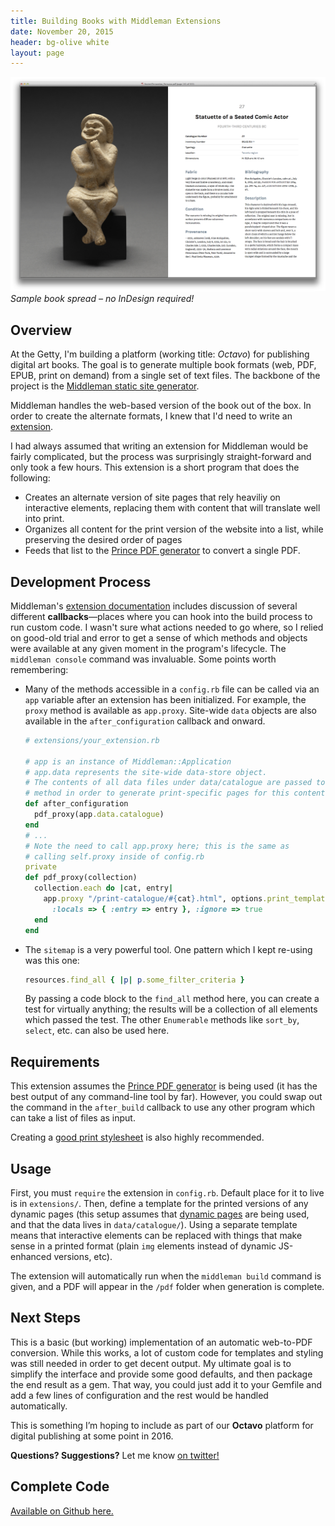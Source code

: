 ```yaml
---
title: Building Books with Middleman Extensions
date: November 20, 2015
header: bg-olive white
layout: page
---
```

![Sample book spread](/assets/images/terracottas-print.png)
_Sample book spread – no InDesign required!_

## Overview
At the Getty, I'm building a platform (working title: _Octavo_) for publishing
digital art books. The goal is to generate multiple book formats (web, PDF,
EPUB, print on demand) from a single set of text files. The backbone of the project
is the [Middleman static site generator](www.middlemanapp.com).

Middleman handles the web-based version of the book out of the box. In order to
create the alternate formats, I knew that I'd need to write an [extension][1].

I had always assumed that writing an extension for Middleman would be fairly
complicated, but the process was surprisingly straight-forward and only took a
few hours. This extension is a short program that does the following:

- Creates an alternate version of site pages that rely heaviliy on interactive
  elements, replacing them with content that will translate well into print.
- Organizes all content for the print version of the website into a list, while
  preserving the desired order of pages
- Feeds that list to the [Prince PDF generator][3] to convert a single PDF.

## Development Process
Middleman's [extension documentation][2] includes discussion of several different
**callbacks**&mdash;places where you can hook into the build process to run custom
code. I wasn't sure what actions needed to go where, so I relied on
good-old trial and error to get a sense of which methods and objects were available
at any given moment in the program's lifecycle. The `middleman console` command
was invaluable. Some points worth remembering:

- Many of the methods accessible in a `config.rb` file can be called via an `app`
  variable after an extension has been initialized. For example, the `proxy` method
  is available as `app.proxy`. Site-wide `data` objects are also available in the
  `after_configuration` callback and onward.

  ~~~ ruby
  # extensions/your_extension.rb

  # app is an instance of Middleman::Application
  # app.data represents the site-wide data-store object.
  # The contents of all data files under data/catalogue are passed to a private
  # method in order to generate print-specific pages for this content.
  def after_configuration
    pdf_proxy(app.data.catalogue)
  end
  # ...
  # Note the need to call app.proxy here; this is the same as
  # calling self.proxy inside of config.rb
  private
  def pdf_proxy(collection)
    collection.each do |cat, entry|
      app.proxy "/print-catalogue/#{cat}.html", options.print_template,
        :locals => { :entry => entry }, :ignore => true
    end
  end
  ~~~


- The `sitemap` is a very powerful tool. One pattern which I kept re-using was
  this one:

  ~~~ ruby
  resources.find_all { |p| p.some_filter_criteria }
  ~~~

  By passing a code block to the `find_all` method here, you can create a test
  for virtually anything; the results will be a collection of all elements which
  passed the test. The other `Enumerable` methods like `sort_by`, `select`, etc.
  can also be used here.

## Requirements
This extension assumes the [Prince PDF generator][3] is
being used (it has the best output of any command-line tool by far). However,
you could swap out the command in the `after_build` callback to use any other
program which can take a list of files as input.

Creating a [good print stylesheet][4] is also highly recommended.

## Usage
First, you must `require` the extension in `config.rb`. Default place for it to
live is in `extensions/`. Then, define a template for the printed versions of
any dynamic pages (this setup assumes that [dynamic pages][6] are being used, and
that the data lives in `data/catalogue/`). Using a separate template means
that interactive elements can be replaced with things that make sense in a
printed format (plain `img` elements instead of dynamic JS-enhanced versions, etc).

The extension will automatically run when the `middleman build` command is given,
and a PDF will appear in the `/pdf` folder when generation is complete.

## Next Steps
This is a basic (but working) implementation of an automatic web-to-PDF conversion.
While this works, a lot of custom code for templates and styling was still needed
in order to get decent output. My ultimate goal is to simplify the interface and
provide some good defaults, and then package the end result as a gem. That way,
you could just add it to your Gemfile and add a few lines of configuration and
the rest would be handled automatically.

This is something I’m hoping to include as part of our **Octavo** platform for
digital publishing at some point in 2016.

**Questions? Suggestions?**
Let me know [on twitter!](https://twitter.com/ecgardner)

## Complete Code
[Available on Github here.][5]

<script src="https://gist.github.com/egardner/e6f8cb683c5dc50132de.js"></script>

[1]: https://middlemanapp.com/advanced/custom_extensions/
[2]: https://middlemanapp.com/advanced/custom_extensions/#callbacks
[3]: http://www.princexml.com/
[4]: http://alistapart.com/article/building-books-with-css3
[5]: https://gist.github.com/egardner/e6f8cb683c5dc50132de
[6]: https://middlemanapp.com/advanced/dynamic_pages/
